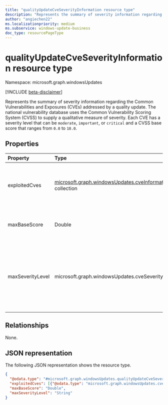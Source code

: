 ```yaml
---
title: "qualityUpdateCveSeverityInformation resource type"
description: "Represents the summary of severity information regarding the Common Vulnerabilities and Exposures (CVEs) addressed by a quality update."
author: "angiechen22"
ms.localizationpriority: medium
ms.subservice: windows-update-business
doc_type: resourcePageType
---
```


# qualityUpdateCveSeverityInformation resource type

Namespace: microsoft.graph.windowsUpdates

[!INCLUDE [beta-disclaimer](../../includes/beta-disclaimer.md)]

Represents the summary of severity information regarding the Common Vulnerabilities and Exposures (CVEs) addressed by a quality update. The national vulnerability database uses the Common Vulnerability Scoring System (CVSS) to supply a qualitative measure of severity. Each CVE has a severity level that can be `moderate`, `important`, or `critical` and a CVSS base score that ranges from `0.0` to `10.0`.

## Properties

|Property|Type|Description|
|:---|:---|:---|
|exploitedCves|[microsoft.graph.windowsUpdates.cveInformation](../resources/windowsupdates-cveinformation.md) collection| Collection of information about each publicly exploited vulnerability addressed in the quality update.|
|maxBaseScore|Double|Highest base score that occurs of any CVE addressed by the quality update. Read-only.|
|maxSeverityLevel|microsoft.graph.windowsUpdates.cveSeverityLevel| Highest severity level that occurs of any CVE addressed by the quality update. Possible values are: `critical`, `important`, `moderate`, `unknownFutureValue`. Read-only.|

## Relationships

None.

## JSON representation

The following JSON representation shows the resource type.
<!-- {
  "blockType": "resource",
  "@odata.type": "microsoft.graph.windowsUpdates.qualityUpdateCveSeverityInformation"
}
-->
``` json
{
  "@odata.type": "#microsoft.graph.windowsUpdates.qualityUpdateCveSeverityInformation",
  "exploitedCves": [{"@odata.type": "microsoft.graph.windowsUpdates.cveInformation"}],
  "maxBaseScore": "Double",
  "maxSeverityLevel": "String"
}
```
